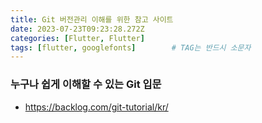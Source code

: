 ```yaml
---
title: Git 버전관리 이해를 위한 참고 사이트
date: 2023-07-23T09:23:28.272Z
categories: [Flutter, Flutter]
tags: [flutter, googlefonts]		# TAG는 반드시 소문자
---
```


### 누구나 쉽게 이해할 수 있는 Git 입문
* https://backlog.com/git-tutorial/kr/